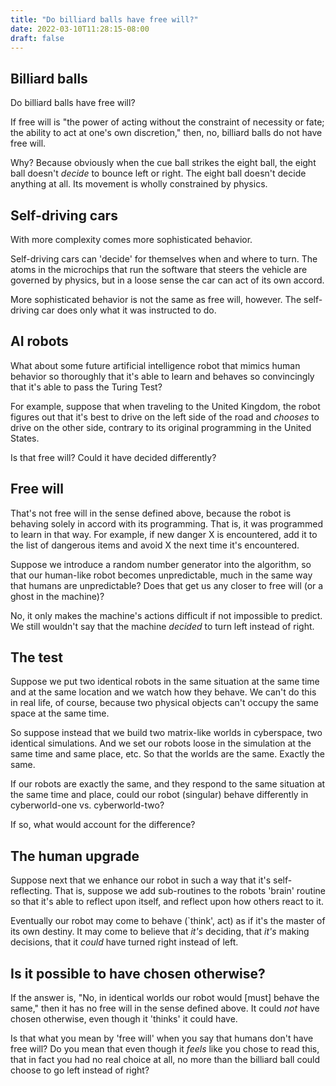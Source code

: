 ```yaml
---
title: "Do billiard balls have free will?"
date: 2022-03-10T11:28:15-08:00
draft: false
---
```



## Billiard balls

Do billiard balls have free will?

If free will is "the power of acting without the constraint of
necessity or fate; the ability to act at one's own discretion," then,
no, billiard balls do not have free will.

Why? Because obviously when the cue ball strikes the eight ball, the
eight ball doesn't _decide_ to bounce left or right. The eight ball
doesn't decide anything at all. Its movement is wholly
constrained by physics.


## Self-driving cars

With more complexity comes more sophisticated behavior.

Self-driving cars can 'decide' for themselves when and
where to turn. The atoms in the microchips that run the software that
steers the vehicle are governed by physics, but in a loose sense the
car can act of its own accord.

More sophisticated behavior is not the same as free will, however.
The self-driving car does only what it was instructed to do.

## AI robots

What about some future artificial intelligence robot that mimics
human behavior so thoroughly that it's able to learn and behaves so
convincingly that it's able to pass the Turing Test?

For example, suppose that when traveling to the United Kingdom, the
robot figures out that it's best to drive on the left side of the
road and _chooses_ to drive on the other side, contrary to its original
programming in the United States.

Is that free will? Could it have decided differently?


## Free will

That's not free will in the sense defined above, because the robot is
behaving solely in accord with its programming. That is, it was
programmed to learn in that way. For example, if new danger X is
encountered, add it to the list of dangerous items and avoid X the
next time it's encountered.

Suppose we introduce a random number generator into the algorithm, so
that our human-like robot becomes unpredictable, much in the same way
that humans are unpredictable? Does that get us any closer to free
will (or a ghost in the machine)?

No, it only makes the machine's actions difficult if not impossible
to predict. We still wouldn't say that the machine _decided_ to
turn left instead of right.

## The test

Suppose we put two identical robots in the same situation at the same
time and at the same location and we watch how they behave. We can't
do this in real life, of course, because two physical objects can't
occupy the same space at the same time.

So suppose instead that we build two matrix-like worlds in
cyberspace, two identical simulations. And we set our robots loose in
the simulation at the same time and same place, etc. So that the worlds
are the same. Exactly the same.

If our robots are exactly the same, and they respond to the same
situation at the same time and place, could our robot (singular)
behave differently in cyberworld-one vs. cyberworld-two?

If so, what would account for the difference?

## The human upgrade

Suppose next that we enhance our robot in such a way that it's
self-reflecting. That is, suppose we add sub-routines to the robots
'brain' routine so that it's able to reflect upon itself, and reflect
upon how others react to it.

Eventually our robot may come to behave (`think', act) as if it's the
master of its own destiny. It may come to believe that _it's_
deciding, that _it's_ making decisions, that it _could_ have turned
right instead of left.


## Is it possible to have chosen otherwise?

If the answer is, "No, in identical worlds our robot would [must]
behave the same," then it has no free will in the sense
defined above. It could _not_ have chosen otherwise, even though it
'thinks' it could have.

Is that what you mean by 'free will' when you say that humans don't
have free will? Do you mean that even though it _feels_ like you
chose to read this, that in fact you had no real choice at all, no
more than the billiard ball could choose to go left instead of right?
